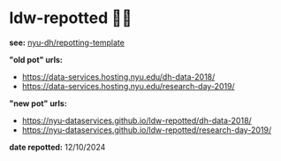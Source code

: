 # ldw-repotted 🌱🍯

**see:** [nyu-dh/repotting-template](https://github.com/nyu-dh/repotting-template/)

**"old pot" urls:**

- https://data-services.hosting.nyu.edu/dh-data-2018/
- https://data-services.hosting.nyu.edu/research-day-2019/

**"new pot" urls:**

- https://nyu-dataservices.github.io/ldw-repotted/dh-data-2018/
- https://nyu-dataservices.github.io/ldw-repotted/research-day-2019/

**date repotted:** 12/10/2024
